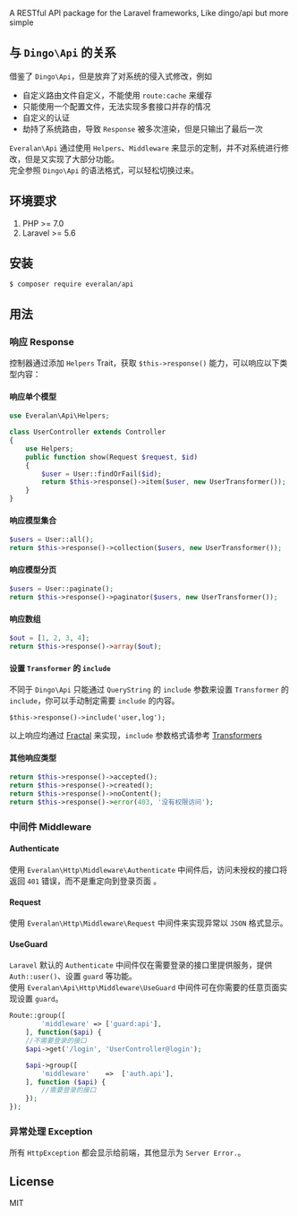 A RESTful API package for the Laravel frameworks, Like dingo/api but more simple

## 与 `Dingo\Api` 的关系
借鉴了 `Dingo\Api`，但是放弃了对系统的侵入式修改，例如
- 自定义路由文件自定义，不能使用 `route:cache` 来缓存
- 只能使用一个配置文件，无法实现多套接口并存的情况
- 自定义的认证
- 劫持了系统路由，导致 `Response` 被多次渲染，但是只输出了最后一次
 
`Everalan\Api` 通过使用 `Helpers`、`Middleware` 来显示的定制，并不对系统进行修改，但是又实现了大部分功能。  
完全参照 `Dingo\Api` 的语法格式，可以轻松切换过来。 

## 环境要求

1. PHP >= 7.0
2. Laravel >= 5.6

## 安装

```shell
$ composer require everalan/api
```
## 用法

### 响应 Response

控制器通过添加 `Helpers` Trait，获取 `$this->response()` 能力，可以响应以下类型内容：

#### 响应单个模型
```php
use Everalan\Api\Helpers;

class UserController extends Controller
{
    use Helpers;
    public function show(Request $request, $id)
    {
        $user = User::findOrFail($id);
        return $this->response()->item($user, new UserTransformer());
    }
}
```
#### 响应模型集合
```php
$users = User::all();
return $this->response()->collection($users, new UserTransformer());
```
#### 响应模型分页
```php
$users = User::paginate();
return $this->response()->paginator($users, new UserTransformer());
```
#### 响应数组
```php
$out = [1, 2, 3, 4];
return $this->response()->array($out);
```

#### 设置 `Transformer` 的 `include`
不同于 `Dingo\Api` 只能通过 `QueryString` 的 `include` 参数来设置 `Transformer` 的 `include`，你可以手动制定需要 `include` 的内容。
```
$this->response()->include('user,log');
```
以上响应均通过 [Fractal](https://fractal.thephpleague.com/)  来实现，`include` 参数格式请参考 [Transformers](https://fractal.thephpleague.com/transformers/)
#### 其他响应类型 
```php
return $this->response()->accepted();
return $this->response()->created();
return $this->response()->noContent();
return $this->response()->error(403, '没有权限访问');

```
### 中间件 Middleware
#### Authenticate
使用 `Everalan\Http\Middleware\Authenticate` 中间件后，访问未授权的接口将返回 `401` 错误，而不是重定向到登录页面
。
#### Request
使用 `Everalan\Http\Middleware\Request` 中间件来实现异常以 `JSON` 格式显示。   
    
#### UseGuard
`Laravel` 默认的 `Authenticate` 中间件仅在需要登录的接口里提供服务，提供 `Auth::user()`、设置 `guard` 等功能。    
使用 `Everalan\Api\Http\Middleware\UseGuard` 中间件可在你需要的任意页面实现设置 `guard`。    
```php
Route::group([
        'middleware' => ['guard:api'],
    ], function($api) {
    //不需要登录的接口
    $api->get('/login', 'UserController@login');

    $api->group([
        'middleware'    =>  ['auth.api'],
    ], function ($api) {
        //需要登录的接口
    });
});
```
### 异常处理 Exception
所有 `HttpException` 都会显示给前端，其他显示为 `Server Error.`。
## License

MIT
